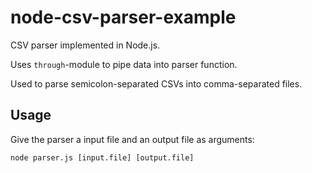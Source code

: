 # node-csv-parser-example
CSV parser implemented in Node.js.

Uses `through`-module to pipe data into parser function.

Used to parse semicolon-separated CSVs into comma-separated files.

## Usage
Give the parser a input file and an output file as arguments:

`node parser.js [input.file] [output.file]`
